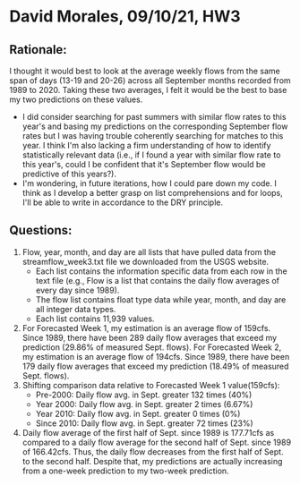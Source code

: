 # David Morales, 09/10/21, HW3

## Rationale:
I thought it would best to look at the average weekly flows from the same span of days (13-19 and 20-26) across all September months recorded from 1989 to 2020. Taking these two averages, I felt it would be the best to base my two predictions on these values.
- I did consider searching for past summers with similar flow rates to this year's and basing my predictions on the corresponding September flow rates but I was having trouble coherently searching for matches to this year. I think I'm also lacking a firm understanding of how to identify statistically relevant data (i.e., if I found a year with similar flow rate to this year's, could I be confident that it's September flow would be predictive of this years?). 
- I'm wondering, in future iterations, how I could pare down my code. I think as I develop a better grasp on list comprehensions and for loops, I'll be able to write in accordance to the DRY principle.

## Questions:
1. Flow, year, month, and day are all lists that have pulled data from the streamflow_week3.txt file we downloaded from the USGS website. 
   - Each list contains the information specific data from each row in the text file (e.g., Flow is a list that contains the daily flow averages of every day since 1989). 
   - The flow list contains float type data while year, month, and day are all integer data types. 
   - Each list contains 11,939 values.
2. For Forecasted Week 1, my estimation is an average flow of 159cfs. Since 1989, there have been 289 daily flow averages that exceed my prediction (29.86% of measured Sept. flows). For Forecasted Week 2, my estimation is an average flow of 194cfs. Since 1989, there have been 179 daily flow averages that exceed my prediction (18.49% of measured Sept. flows).
3. Shifting comparison data relative to Forecasted Week 1 value(159cfs):
   - Pre-2000: Daily flow avg. in Sept. greater 132 times (40%)
   - Year 2000: Daily flow avg. in Sept. greater 2 times (6.67%)
   - Year 2010: Daily flow avg. in Sept. greater 0 times (0%)
   - Since 2010: Daily flow avg. in Sept. greater 72 times (23%)
4. Daily flow average of the first half of Sept. since 1989 is 177.71cfs as compared to a daily flow average for the second half of Sept. since 1989 of 166.42cfs. Thus, the daily flow decreases from the first half of Sept. to the second half. Despite that, my predictions are actually increasing from a one-week prediction to my two-week prediction.

